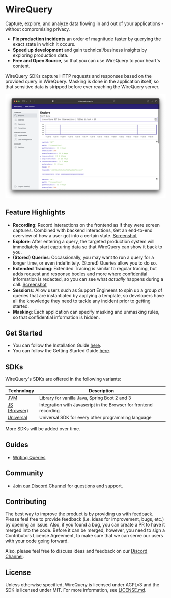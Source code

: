 # WireQuery

Capture, explore, and analyze data flowing in and out of your applications - without compromising privacy.

- **Fix production incidents** an order of magnitude faster by querying the exact state
  in which it occurs.
- **Speed up development** and gain technical/business insights by exploring production data.
- **Free and Open Source**, so that you can use WireQuery to your heart's content.

WireQuery SDKs capture HTTP requests and responses based on the provided query in WireQuery. Masking is done in the
application itself, so that sensitive data is stripped before ever reaching the WireQuery server.

![Screenshot](screenshot_1.png)

## Feature Highlights

- **Recording**: Record interactions on the frontend as if they were screen captures. Combined with backend
  interactions, Get an end-to-end overview of how
  a user got into a certain state. [Screenshot](screenshot_3.png)
- **Explore**:
  After entering a query, the targeted production system will immediately start capturing data so that WireQuery can
  show it back to you.
- **(Stored) Queries**: Occassionally, you may want to run a query for a longer time, or even indefinitely. (Stored)
  Queries allow you to do so.
- **Extended Tracing**: Extended Tracing is similar to regular tracing, but adds request and response bodies and more
  where confidential information is redacted, so you can see what *actually* happens during a
  call. [Screenshot](screenshot_2.png)
- **Sessions**: Allow users such as Support Engineers to spin up a group of queries that are
  instantiated by applying a template, so developers have all the knowledge they need to tackle any incident prior to
  getting started.
- **Masking**: Each application can specify masking and unmasking rules, so that confidential information is hidden.

## Get Started

- You can follow the Installation Guide [here](docs/installation.md).
- You can follow the Getting Started Guide [here](docs/getting-started.md).

## SDKs

WireQuery's SDKs are offered in the following variants:

| Technology                  | Description                                                       |
|-----------------------------|-------------------------------------------------------------------|
| [JVM](/sdk/jvm)             | Library for vanilla Java, Spring Boot 2 and 3                     |
| [JS (Browser)](/sdk/js)     | Integration with Javascript in the Browser for frontend recording |
| [Universal](/sdk/universal) | Universal SDK for every other programming language                |                                                    |

More SDKs will be added over time.

## Guides

- [Writing Queries](/docs/writing-queries.md)

## Community

- [Join our Discord Channel](https://discord.gg/HyF2zmzt) for questions and support.

## Contributing

The best way to improve the product is by providing us with feedback. Please feel free to provide feedback (i.e. ideas
for improvement, bugs, etc.) by opening an issue. Also, if you found a bug, you can create a PR to have it merged into
the code. Before it can be merged, however, you need to sign a Contributors License Agreement, to make sure that we can
serve our users with your code going forward.

Also, please feel free to discuss ideas and feedback on our [Discord Channel](https://discord.gg/HyF2zmzt).

## License

Unless otherwise specified, WireQuery is licensed under AGPLv3 and the SDK is licensed under MIT. For more information,
see [LICENSE.md](LICENSE.md).
